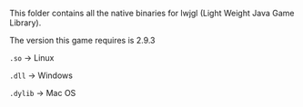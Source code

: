 This folder contains all the native binaries for lwjgl (Light Weight Java Game Library).

The version this game requires is 2.9.3

`.so` 	  -> 	Linux

`.dll` 	  -> 	Windows

`.dylib` 	-> 	Mac OS
